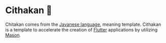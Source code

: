 # Cithakan 🧱

Chitakan comes from the [Javanese language], meaning template. Cithakan is a template to accelerate the creation of [Flutter] applications by utilizing [Mason].

<!-- Links -->
[Javanese language]: https://en.wikipedia.org/wiki/Javanese_language
[Mason]: https://pub.dev/packages/mason
[Flutter]: https://flutter.dev